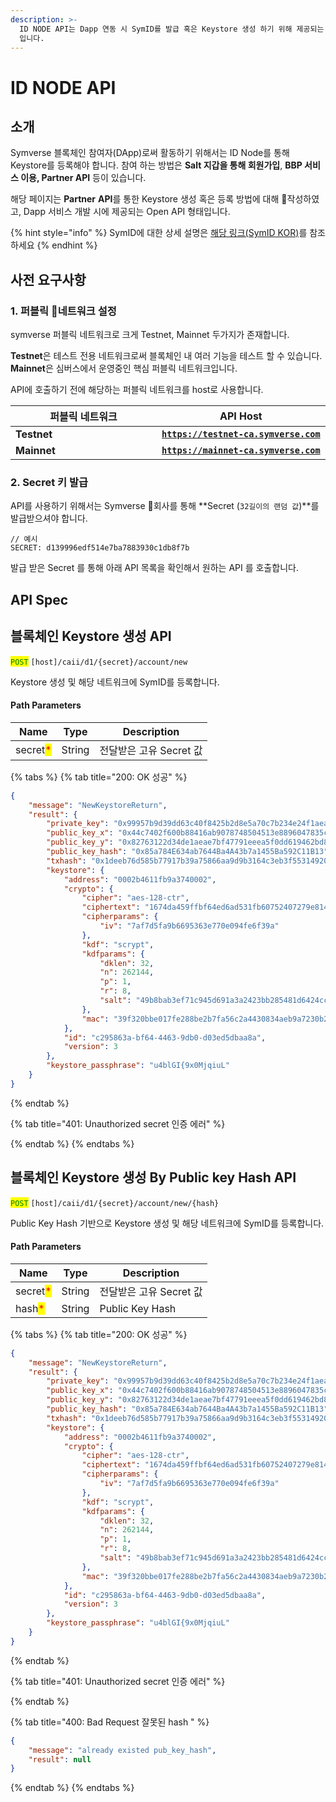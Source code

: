 ```yaml
---
description: >-
  ID NODE API는 Dapp 연동 시 SymID를 발급 혹은 Keystore 생성 하기 위해 제공되는 Dapp Partner API
  입니다.
---
```


# ID NODE API

## 소개&#x20;

Symverse 블록체인 참여자(DApp)로써 활동하기 위해서는 ID Node를 통해 Keystore를 등록해야 합니다. 참여 하는 방법은 **Salt 지갑을 통해 회원가입**, **BBP 서비스 이용, Partner API** 등이 있습니다.

해당 페이지는 **Partner** **API**를 통한 Keystore 생성 혹은 등록 방법에 대해 작성하였고, Dapp 서비스 개발 시에 제공되는 Open API 형태입니다.

{% hint style="info" %}
SymID에 대한 상세 설명은 [해당 링크(SymID KOR)](../symverse/symid-kor.md)를 참조 하세요&#x20;
{% endhint %}

## 사전 요구사항

### 1. 퍼블릭 네트워크 설정

symverse 퍼블릭 네트워크로 크게 Testnet, Mainnet 두가지가 존재합니다.

**Testnet**은 테스트 전용 네트워크로써 블록체인 내 여러 기능을 테스트 할 수 있습니다. **Mainnet**은  심버스에서 운영중인 핵심 퍼블릭 네트워크입니다.&#x20;

API에 호출하기 전에 해당하는 퍼블릭 네트워크를 host로 사용합니다.

<table><thead><tr><th width="218">퍼블릭 네트워크</th><th>API Host</th></tr></thead><tbody><tr><td><strong>Testnet</strong></td><td><a href="https://testnet-ca.symverse.com"><strong><code>https://testnet-ca.symverse.com</code></strong></a></td></tr><tr><td><strong>Mainnet</strong></td><td><a href="https://mainnet-ca.symverse.com"><strong><code>https://mainnet-ca.symverse.com</code></strong></a></td></tr></tbody></table>

### 2. Secret 키 발급&#x20;

API를 사용하기 위해서는 Symverse 회사를 통해 **Secret (`32길이의 랜덤 값`)**를 발급받으셔야 합니다.

```yang
// 예시
SECRET: d139996edf514e7ba7883930c1db8f7b
```

발급 받은 Secret 를 통해 아래 API 목록을 확인해서 원하는 API 를 호출합니다.

## API Spec

## 블록체인 Keystore 생성 API

<mark style="color:green;">`POST`</mark> `[host]/caii/d1/{secret}/account/new`

Keystore 생성 및 해당 네트워크에 SymID를 등록합니다.

#### Path Parameters

| Name                                     | Type   | Description      |
| ---------------------------------------- | ------ | ---------------- |
| secret<mark style="color:red;">\*</mark> | String | 전달받은 고유 Secret 값 |

{% tabs %}
{% tab title="200: OK 성공" %}
```json
{
    "message": "NewKeystoreReturn",
    "result": {
        "private_key": "0x99957b9d39dd63c40f8425b2d8e5a70c7b234e24f1aeaf6a34e38837627fc9e8",
        "public_key_x": "0x44c7402f600b88416ab9078748504513e8896047835c07bdfdc6a23c81ef9015",
        "public_key_y": "0x82763122d34de1aeae7bf47791eeea5f0dd619462bd88ca4b96782a7739f4cae",
        "public_key_hash": "0x85a784E634ab7644Ba4A43b7a1455Ba592C11B13",
        "txhash": "0x1deeb76d585b77917b39a75866aa9d9b3164c3eb3f55314920fde12a7a87fed8",
        "keystore": {
            "address": "0002b4611fb9a3740002",
            "crypto": {
                "cipher": "aes-128-ctr",
                "ciphertext": "1674da459ffbf64ed6ad531fb60752407279e8145ff9ede7079727dd53a51df5",
                "cipherparams": {
                    "iv": "7af7d5fa9b6695363e770e094fe6f39a"
                },
                "kdf": "scrypt",
                "kdfparams": {
                    "dklen": 32,
                    "n": 262144,
                    "p": 1,
                    "r": 8,
                    "salt": "49b8bab3ef71c945d691a3a2423bb285481d6424cc70a2de3688b2c6496bb64a"
                },
                "mac": "39f320bbe017fe288be2b7fa56c2a4430834aeb9a7230b267d4b787037fde01a"
            },
            "id": "c295863a-bf64-4463-9db0-d03ed5dbaa8a",
            "version": 3
        },
        "keystore_passphrase": "u4blGI{9x0MjqiuL"
    }
}
```
{% endtab %}

{% tab title="401: Unauthorized secret 인증 에러" %}

{% endtab %}
{% endtabs %}

## 블록체인 Keystore 생성 By Public key Hash API

<mark style="color:green;">`POST`</mark> `[host]/caii/d1/{secret}/account/new/{hash}`

Public Key Hash 기반으로 Keystore 생성 및 해당 네트워크에 SymID를 등록합니다.

#### Path Parameters

| Name                                     | Type   | Description      |
| ---------------------------------------- | ------ | ---------------- |
| secret<mark style="color:red;">\*</mark> | String | 전달받은 고유 Secret 값 |
| hash<mark style="color:red;">\*</mark>   | String | Public Key Hash  |

{% tabs %}
{% tab title="200: OK 성공" %}
```json
{
    "message": "NewKeystoreReturn",
    "result": {
        "private_key": "0x99957b9d39dd63c40f8425b2d8e5a70c7b234e24f1aeaf6a34e38837627fc9e8",
        "public_key_x": "0x44c7402f600b88416ab9078748504513e8896047835c07bdfdc6a23c81ef9015",
        "public_key_y": "0x82763122d34de1aeae7bf47791eeea5f0dd619462bd88ca4b96782a7739f4cae",
        "public_key_hash": "0x85a784E634ab7644Ba4A43b7a1455Ba592C11B13",
        "txhash": "0x1deeb76d585b77917b39a75866aa9d9b3164c3eb3f55314920fde12a7a87fed8",
        "keystore": {
            "address": "0002b4611fb9a3740002",
            "crypto": {
                "cipher": "aes-128-ctr",
                "ciphertext": "1674da459ffbf64ed6ad531fb60752407279e8145ff9ede7079727dd53a51df5",
                "cipherparams": {
                    "iv": "7af7d5fa9b6695363e770e094fe6f39a"
                },
                "kdf": "scrypt",
                "kdfparams": {
                    "dklen": 32,
                    "n": 262144,
                    "p": 1,
                    "r": 8,
                    "salt": "49b8bab3ef71c945d691a3a2423bb285481d6424cc70a2de3688b2c6496bb64a"
                },
                "mac": "39f320bbe017fe288be2b7fa56c2a4430834aeb9a7230b267d4b787037fde01a"
            },
            "id": "c295863a-bf64-4463-9db0-d03ed5dbaa8a",
            "version": 3
        },
        "keystore_passphrase": "u4blGI{9x0MjqiuL"
    }
}
```
{% endtab %}

{% tab title="401: Unauthorized secret 인증 에러" %}

{% endtab %}

{% tab title="400: Bad Request 잘못된 hash " %}
```json
{
    "message": "already existed pub_key_hash",
    "result": null
}
```
{% endtab %}
{% endtabs %}



